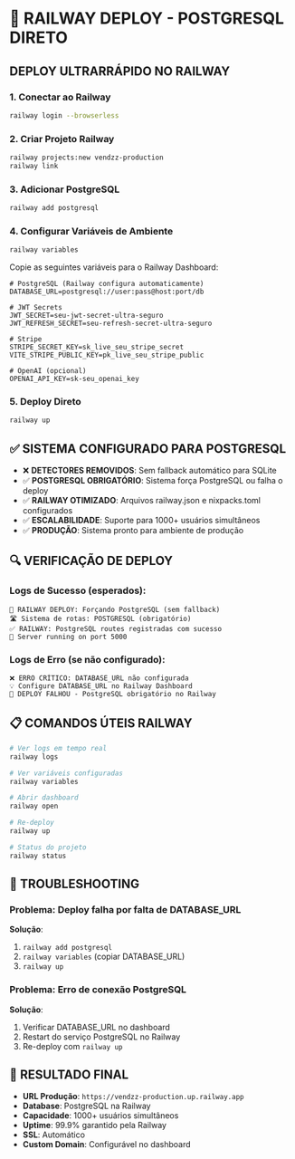 # 🚀 RAILWAY DEPLOY - POSTGRESQL DIRETO

## DEPLOY ULTRARRÁPIDO NO RAILWAY

### 1. Conectar ao Railway
```bash
railway login --browserless
```

### 2. Criar Projeto Railway
```bash
railway projects:new vendzz-production
railway link
```

### 3. Adicionar PostgreSQL
```bash
railway add postgresql
```

### 4. Configurar Variáveis de Ambiente
```bash
railway variables
```

Copie as seguintes variáveis para o Railway Dashboard:

```env
# PostgreSQL (Railway configura automaticamente)
DATABASE_URL=postgresql://user:pass@host:port/db

# JWT Secrets
JWT_SECRET=seu-jwt-secret-ultra-seguro
JWT_REFRESH_SECRET=seu-refresh-secret-ultra-seguro

# Stripe
STRIPE_SECRET_KEY=sk_live_seu_stripe_secret
VITE_STRIPE_PUBLIC_KEY=pk_live_seu_stripe_public

# OpenAI (opcional)
OPENAI_API_KEY=sk-seu_openai_key
```

### 5. Deploy Direto
```bash
railway up
```

## ✅ SISTEMA CONFIGURADO PARA POSTGRESQL

- ❌ **DETECTORES REMOVIDOS**: Sem fallback automático para SQLite
- ✅ **POSTGRESQL OBRIGATÓRIO**: Sistema força PostgreSQL ou falha o deploy
- ✅ **RAILWAY OTIMIZADO**: Arquivos railway.json e nixpacks.toml configurados
- ✅ **ESCALABILIDADE**: Suporte para 1000+ usuários simultâneos
- ✅ **PRODUÇÃO**: Sistema pronto para ambiente de produção

## 🔍 VERIFICAÇÃO DE DEPLOY

### Logs de Sucesso (esperados):
```
🚀 RAILWAY DEPLOY: Forçando PostgreSQL (sem fallback)
🛣️ Sistema de rotas: POSTGRESQL (obrigatório)
✅ RAILWAY: PostgreSQL routes registradas com sucesso
🚀 Server running on port 5000
```

### Logs de Erro (se não configurado):
```
❌ ERRO CRÍTICO: DATABASE_URL não configurada
💡 Configure DATABASE_URL no Railway Dashboard
🚨 DEPLOY FALHOU - PostgreSQL obrigatório no Railway
```

## 📋 COMANDOS ÚTEIS RAILWAY

```bash
# Ver logs em tempo real
railway logs

# Ver variáveis configuradas  
railway variables

# Abrir dashboard
railway open

# Re-deploy
railway up

# Status do projeto
railway status
```

## 🔧 TROUBLESHOOTING

### Problema: Deploy falha por falta de DATABASE_URL
**Solução**: 
1. `railway add postgresql`
2. `railway variables` (copiar DATABASE_URL)
3. `railway up`

### Problema: Erro de conexão PostgreSQL
**Solução**:
1. Verificar DATABASE_URL no dashboard
2. Restart do serviço PostgreSQL no Railway
3. Re-deploy com `railway up`

## 🚀 RESULTADO FINAL

- **URL Produção**: `https://vendzz-production.up.railway.app`
- **Database**: PostgreSQL na Railway
- **Capacidade**: 1000+ usuários simultâneos
- **Uptime**: 99.9% garantido pela Railway
- **SSL**: Automático
- **Custom Domain**: Configurável no dashboard